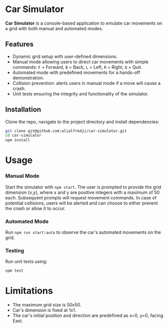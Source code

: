 # Car Simulator

**Car Simulator** is a console-based application to emulate car movements on a grid with both manual and automated modes.

## Features

- Dynamic grid setup with user-defined dimensions.
- Manual mode allowing users to direct car movements with simple commands: `F` = Forward, `B` = Back, `L` = Left, `R` = Right, `Q` = Quit.
- Automated mode with predefined movements for a hands-off demonstration.
- Collision prevention: alerts users in manual mode if a move will cause a crash.
- Unit tests ensuring the integrity and functionality of the simulator.

## Installation

Clone the repo, navigate to the project directory and install dependencies:
```bash
git clone git@github.com:alialfredji/car-simulator.git
cd car-simulator
npm install
```

# Usage

### Manual Mode
Start the simulator with `npm start`. The user is prompted to provide the grid dimension (x,y), where x and y are positive integers with a maximum of 50 each. Subsequent prompts will request movement commands. In case of potential collisions, users will be alerted and can choose to either prevent the crash or allow it to occur.

### Automated Mode
Run `npm run start:auto` to observe the car's automated movements on the grid.

### Testing
Run unit tests using:
```bash
npm test
```

# Limitations
- The maximum grid size is 50x50.
- Car's dimension is fixed at 1x1.
- The car's initial position and direction are predefined as x=0, y=0, facing East.